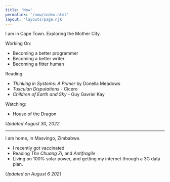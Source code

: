 ```yaml
---
title: 'Now'
permalink: '/now/index.html'
layout: 'layouts/page.njk'
---
```

I am in Cape Town. Exploring the Mother City.

Working On:

* Becoming a better programmer
* Becoming a better writer
* Becoming a fitter human

Reading:

* _Thinking in Systems: A Primer_ by Donella Meadows
* _Tusculan Disputations_ - Cicero
* _Children of Earth and Sky_ - Guy Gavriel Kay

Watching:
* House of the Dragon

_Updated August 30, 2022_

---

I am home, in Masvingo, Zimbabwe.
- I recently got vaccinated
- Reading _The Chuang Zi_, and _Antifragile_
- Living on 100% solar power, and getting my internet through a 3G data plan.

_Updated on August 6 2021_